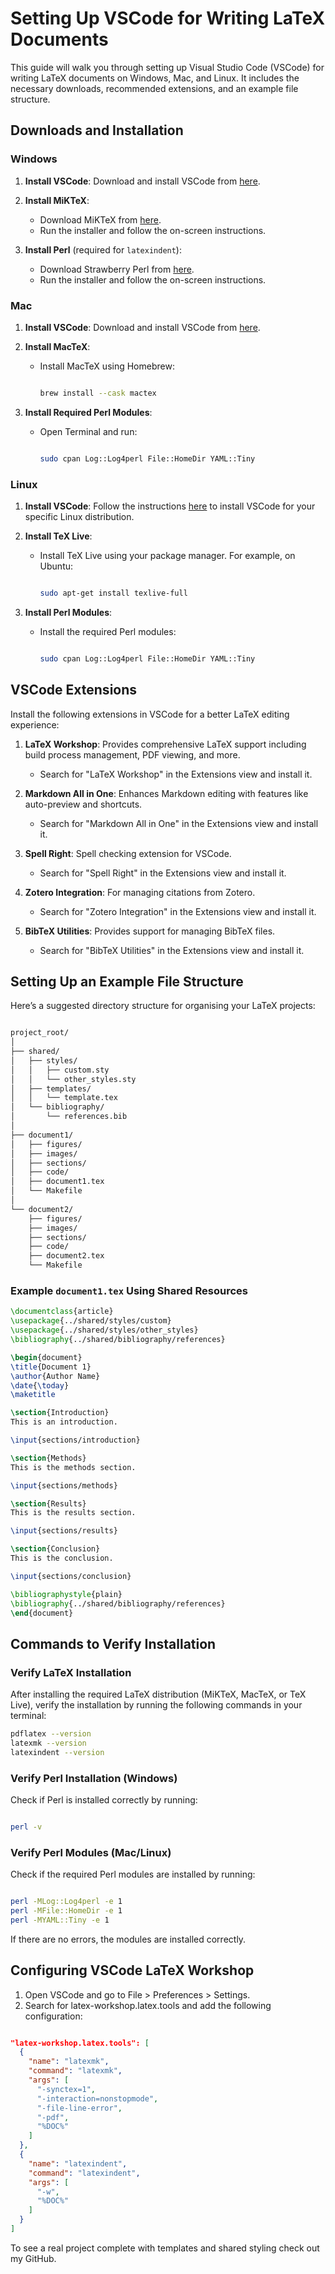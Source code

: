 # Setting Up VSCode for Writing LaTeX Documents

This guide will walk you through setting up Visual Studio Code (VSCode) for writing LaTeX documents on Windows, Mac, and Linux. It includes the necessary downloads, recommended extensions, and an example file structure.

## Downloads and Installation

### Windows

1. **Install VSCode**: Download and install VSCode from [here](https://code.visualstudio.com/).

2. **Install MiKTeX**:
   - Download MiKTeX from [here](https://miktex.org/download).
   - Run the installer and follow the on-screen instructions.

3. **Install Perl** (required for `latexindent`):
   - Download Strawberry Perl from [here](http://strawberryperl.com/).
   - Run the installer and follow the on-screen instructions.

### Mac

1. **Install VSCode**: Download and install VSCode from [here](https://code.visualstudio.com/).

2. **Install MacTeX**:
   - Install MacTeX using Homebrew:

     ```sh

     brew install --cask mactex

     ```

3. **Install Required Perl Modules**:
   - Open Terminal and run:

     ```sh

     sudo cpan Log::Log4perl File::HomeDir YAML::Tiny

     ```

### Linux

1. **Install VSCode**: Follow the instructions [here](https://code.visualstudio.com/docs/setup/linux) to install VSCode for your specific Linux distribution.

2. **Install TeX Live**:
   - Install TeX Live using your package manager. For example, on Ubuntu:

     ```sh

     sudo apt-get install texlive-full

     ```

3. **Install Perl Modules**:
   - Install the required Perl modules:

     ```sh

     sudo cpan Log::Log4perl File::HomeDir YAML::Tiny

     ```

## VSCode Extensions

Install the following extensions in VSCode for a better LaTeX editing experience:

1. **LaTeX Workshop**: Provides comprehensive LaTeX support including build process management, PDF viewing, and more.
   - Search for "LaTeX Workshop" in the Extensions view and install it.

2. **Markdown All in One**: Enhances Markdown editing with features like auto-preview and shortcuts.
   - Search for "Markdown All in One" in the Extensions view and install it.

3. **Spell Right**: Spell checking extension for VSCode.
   - Search for "Spell Right" in the Extensions view and install it.

4. **Zotero Integration**: For managing citations from Zotero.
   - Search for "Zotero Integration" in the Extensions view and install it.

5. **BibTeX Utilities**: Provides support for managing BibTeX files.
   - Search for "BibTeX Utilities" in the Extensions view and install it.

## Setting Up an Example File Structure

Here’s a suggested directory structure for organising your LaTeX projects:

```sh

project_root/
│
├── shared/
│   ├── styles/
│   │   ├── custom.sty
│   │   └── other_styles.sty
│   ├── templates/
│   │   └── template.tex
│   └── bibliography/
│       └── references.bib
│
├── document1/
│   ├── figures/
│   ├── images/
│   ├── sections/
│   ├── code/
│   ├── document1.tex
│   └── Makefile
│
└── document2/
    ├── figures/
    ├── images/
    ├── sections/
    ├── code/
    ├── document2.tex
    └── Makefile

```

### Example `document1.tex` Using Shared Resources

```latex
\documentclass{article}
\usepackage{../shared/styles/custom}
\usepackage{../shared/styles/other_styles}
\bibliography{../shared/bibliography/references}

\begin{document}
\title{Document 1}
\author{Author Name}
\date{\today}
\maketitle

\section{Introduction}
This is an introduction.

\input{sections/introduction}

\section{Methods}
This is the methods section.

\input{sections/methods}

\section{Results}
This is the results section.

\input{sections/results}

\section{Conclusion}
This is the conclusion.

\input{sections/conclusion}

\bibliographystyle{plain}
\bibliography{../shared/bibliography/references}
\end{document}
```

## Commands to Verify Installation

### Verify LaTeX Installation

After installing the required LaTeX distribution (MiKTeX, MacTeX, or TeX Live), verify the installation by running the following commands in your terminal:

```sh
pdflatex --version
latexmk --version
latexindent --version
```

### Verify Perl Installation (Windows)

Check if Perl is installed correctly by running:

```sh

perl -v

```

### Verify Perl Modules (Mac/Linux)

Check if the required Perl modules are installed by running:

```sh

perl -MLog::Log4perl -e 1
perl -MFile::HomeDir -e 1
perl -MYAML::Tiny -e 1

```

If there are no errors, the modules are installed correctly.

## Configuring VSCode LaTeX Workshop

1. Open VSCode and go to File > Preferences > Settings.
2. Search for latex-workshop.latex.tools and add the following configuration:

```json

"latex-workshop.latex.tools": [
  {
    "name": "latexmk",
    "command": "latexmk",
    "args": [
      "-synctex=1",
      "-interaction=nonstopmode",
      "-file-line-error",
      "-pdf",
      "%DOC%"
    ]
  },
  {
    "name": "latexindent",
    "command": "latexindent",
    "args": [
      "-w",
      "%DOC%"
    ]
  }
]

```

To see a real project complete with templates and shared styling check out my GitHub.
